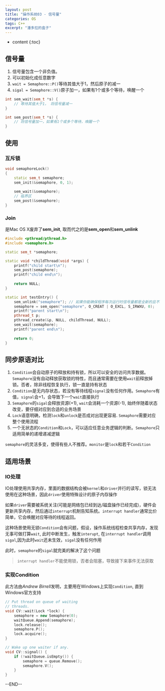 ```yaml
---
layout: post
title: "操作系统03 - 信号量"
categories: OS
tags: C++
excerpt: "潘多拉的盒子"
---
```


* content
{:toc}

## 信号量

1. 信号量包含一个非负值。
2. 可以初始化成任意数字
3. `wait = Semaphore::P()`等待其值大于1，然后原子的减一
4. `sigal = Semaphore::V()`原子加一，如果有1个或多个等待，唤醒一个


```cpp
int sem_wait(sem_t *s) {
    // 等待其值大于1， 将信号量减一
}

int sem_post(sem_t *s) {
    // 将信号量加一，如果有1个或多个等待，唤醒一个
}
```

## 使用

### 互斥锁

```cpp
void semaphoreLock()
{
    static sem_t semaphore;
    sem_init(&semaphore, 0, 1);
    
    sem_wait(&semaphore);
    // 临界区
    sem_post(&semaphore);
}
```

### Join

是Mac OS X废弃了**sem_init**, 取而代之的是**sem_open**和**sem_unlink**

```cpp
#include <pthread/pthread.h>
#include <semaphore.h>

static sem_t *semaphore;

static void *childThread(void *args) {
    printf("child start\n");
    sem_post(semaphore);
    printf("child end\n");
    
    return NULL;
}

static int testEntry() { 
    sem_unlink("semaphore"); // 如果你能确保程序每次运行时信号量都是全新的且不会有命名冲突，或者你不介意使用旧的信号量，那么 sem_unlink 可以省略。
    semaphore = sem_open("semaphore", O_CREAT | O_EXCL, S_IRWXU, 0);
    printf("parent start\n");
    pthread_t p;
    pthread_create(&p, NULL, childThread, NULL);
    sem_wait(semaphore);
    printf("parent end\n");
    
    return 0;
}
```

## 同步原语对比

1. `Condition`会自动原子的释放和持有锁，所以可以安全的访问共享数据。`Semaphore`没有自动释放获取锁的特性，而且通常需要在使用`wait`前释放掉锁。否者，除非线程恢复执行，锁一直是持有状态
2. `Condition`是无内存状态，若没有等待线程`signal`没有任何作用。`Semaphore`有值，`signal`会+1，会导致下一个`wait`直接执行
3. `Semaphore`的`sigal`会释放资源(+1), `wait`会消耗一个资源(-1), 始终伴随着状态改变，要仔细对应到合适的业务场景
4. `Lock`语意明确，检测`lock`和`unlock`是否成对出现更容易. `Semaphore`需要对应整个使用流程
5. 一个无状态的`Condition`和`Lock`，可以适应任意业务逻辑的判断。`Semaphore`只适用简单的递增递减逻辑

`semaphore`的灵活多变，使得有些人不推荐。`monitor`是`lock`和若干`Condition`

## 适用场景

### IO处理

IO处理使用共享内存，里面的数据结构会被`kernel`和`driver`并行的读写，锁无法使用在这种场景，因此`driver`使用特殊设计的原子内存操作

如果`driver`需要被系统关注(可能是网络包已经到达/磁盘操作已经完成)，硬件会更新共享内存，然后通过`interrupt`机制告知系统。`interrupt handler`通常比价简单，它会唤醒对应等待的线程返回。

这种场景使用无锁`Condition`会有问题，假设，操作系统线程检查共享内存，发现无事可做打算`wait`, 此时中断发生，触发`interupt`, 在`interrupt handler`调用`sigal`,因为此时`wait`还未生效，`sigal`没有任何作用

此时，`semaphore`的`sigal`就完美的解决了这个问题

> `interrupt handler`不能使用锁，否者会阻塞，导致接下来事件无法获取

### 实现Condition

此方法由*Andrew Birrell*发明，主要用在Windows上实现`Condition`, 直到Windows官方支持

```cpp
// Put thread on queue of waiting
// threads.
void CV::wait(Lock *lock) {
    semaphore = new Semaphore(0);
    waitQueue.Append(semaphore);
    lock.release();
    semaphore.P();
    lock.acquire();
}

// Wake up one waiter if any.
void CV::signal() {
    if (!waitQueue.isEmpty()) {
        semaphore = queue.Remove();
        semaphore.V();
    }
}
```

--END--
